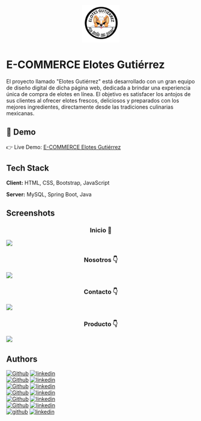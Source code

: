 <div align='center'><img src="./src/img/logo.png" alt="logo elotes gutiérrez" width="100"></div>

<h1> E-COMMERCE Elotes Gutiérrez</h1>

El proyecto llamado "Elotes Gutiérrez" está desarrollado con un gran equipo de diseño digital de dicha página web, dedicada a brindar una experiencia única de compra de elotes en línea.
El objetivo es satisfacer los antojos de sus clientes al ofrecer elotes frescos, deliciosos y preparados con los mejores ingredientes, directamente desde las tradiciones culinarias mexicanas.

<h2> 🔗 Demo </h2>

👉 Live Demo: <a href='https://michell-cazares.github.io/CH29_FrontEnd_E-commerce/index.html'>E-COMMERCE Elotes Gutiérrez</a>

<h2> Tech Stack </h2> 

**Client:** HTML, CSS, Bootstrap, JavaScript

**Server:** MySQL, Spring Boot, Java


<h2> Screenshots </h2> 

<h3 align='center'>Inicio 🏡</h3>
<img src='https://res.cloudinary.com/dpgloi0zv/image/upload/v1693595682/readme/inicio_yky3bd.jpg'/>
<h3 align='center'>Nosotros 👇</h3>
<img src='https://res.cloudinary.com/dpgloi0zv/image/upload/v1693595682/readme/nosotros_ykutwc.jpg'/>
<h3 align='center'>Contacto 👇</h3>
<img src='https://res.cloudinary.com/dpgloi0zv/image/upload/v1693595682/readme/contacto_pjqkky.jpg'/>
<h3 align='center'>Producto 👇</h3>
<img src='https://res.cloudinary.com/dpgloi0zv/image/upload/v1693595682/readme/productos_x0fjlm.jpg'/>

<h2> Authors </h2> 

<a href='https://github.com/itzelgps' target="_blank"><img alt='Github' src='https://img.shields.io/badge/Itzel Pérez -100000?style=for-the-badge&logo=Github&logoColor=white&labelColor=000000&color=000000'/></a>
<a href='https://www.linkedin.com/in/perezitzel/' target="_blank"><img alt='linkedin' src='https://img.shields.io/badge/Itzel_Pérez -100000?style=for-the-badge&logo=linkedin&logoColor=white&labelColor=0077B5&color=0077B5'/></a>
<br />
<a href='https://github.com/elenallaro' target="_blank"><img alt='Github' src='https://img.shields.io/badge/Elena_Romero-100000?style=for-the-badge&logo=Github&logoColor=white&labelColor=000000&color=000000'/></a>
<a href='https://www.linkedin.com/in/elena-romero-lara-3ba7ab284/' target="_blank"><img alt='linkedin' src='https://img.shields.io/badge/Elena_Romero -100000?style=for-the-badge&logo=linkedin&logoColor=white&labelColor=0077B5&color=0077B5'/></a>
<br />
<a href='https://github.com/pabrejusa' target="_blank"><img alt='Github' src='https://img.shields.io/badge/Pamela_Juárez-100000?style=for-the-badge&logo=Github&logoColor=white&labelColor=000000&color=000000'/></a>
<a href='https://www.linkedin.com/in/brenda-juarez-santiago/' target="_blank"><img alt='linkedin' src='https://img.shields.io/badge/Pamela_Juárez-100000?style=for-the-badge&logo=linkedin&logoColor=white&labelColor=0077B5&color=0077B5'/></a>
<br />
<a href='https://github.com/CristopherA1' target="_blank"><img alt='Github' src='https://img.shields.io/badge/Cristopher Pacheco-100000?style=for-the-badge&logo=Github&logoColor=white&labelColor=000000&color=000000'/></a>
<a href='https://www.linkedin.com/in/cristopher-pacheco-perez' target="_blank"><img alt='linkedin' src='https://img.shields.io/badge/Cristopher_Pacheco -100000?style=for-the-badge&logo=linkedin&logoColor=white&labelColor=0077B5&color=0077B5'/></a>
<br />
<a href='https://github.com/Michell-Cazares' target="_blank"><img alt='Github' src='https://img.shields.io/badge/Michell Cázares-100000?style=for-the-badge&logo=Github&logoColor=white&labelColor=000000&color=000000'/></a>
<a href='https://www.linkedin.com/in/michellcazares/' target="_blank"><img alt='linkedin' src='https://img.shields.io/badge/Michell_Cázares-100000?style=for-the-badge&logo=linkedin&logoColor=white&labelColor=0077B5&color=0077B5'/></a>
<br />
<a href='https://github.com/Susana-Soto' target="_blank"><img alt='Github' src='https://img.shields.io/badge/Susana Soto-100000?style=for-the-badge&logo=Github&logoColor=white&labelColor=000000&color=000000'/></a>
<a href='https://www.linkedin.com/in/susana-soto-9806a819b/' target="_blank"><img alt='linkedin' src='https://img.shields.io/badge/Susana_Soto-100000?style=for-the-badge&logo=linkedin&logoColor=white&labelColor=0077B5&color=0077B5'/></a>
<br />
<a href='https://github.com/ginaGBMG' target="_blank"><img alt='github' src='https://img.shields.io/badge/Gina_Molina-100000?style=for-the-badge&logo=github&logoColor=white&labelColor=080808&color=000000'/></a>
<a href='https://www.linkedin.com/in/gina-molina-developer/' target="_blank"><img alt='linkedin' src='https://img.shields.io/badge/Gina_Molina-100000?style=for-the-badge&logo=linkedin&logoColor=white&labelColor=0077B5&color=0077B5'/></a>
